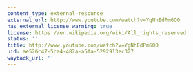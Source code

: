 ```yaml
---
content_type: external-resource
external_url: http://www.youtube.com/watch?v=YgNhEdPm6O0
has_external_license_warning: true
license: https://en.wikipedia.org/wiki/All_rights_reserved
status: ''
title: http://www.youtube.com/watch?v=YgNhEdPm6O0
uid: ae526c47-5ca4-482a-a5fa-5292913ec327
wayback_url: ''
---
```

